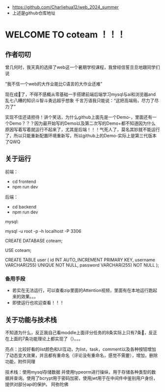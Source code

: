 - https://github.com/Charliehua12/web_2024_summer
- 上述是github仓库地址

# WELCOME TO coteam ！！！
## 作者叨叨
  曾几何时，我天真的选择了web这一个暑期学校课程，我曾经信誓旦旦地跟同学们说
  
 “我不信一个web的大作业能比C语言的大作业还难”
  
  现在成🤡了，不得不感概从零基础一手搭建前端后端学习mysql与ai和浏览器and乱七八糟的知识斗智斗勇远超乎想象
  千言万语我只能说：“这把高端局，尽力了尽力了”
  
  实现不佳还请担待！讲个笑话，为什么github上面先是一个Demo-，里面还有一个Demo？？？因为最开始写的Demo以及第二次写的Demo+都不知道因为什么原因写着写着就运行不起来了，尤其是后端！！！气死人了，莫名其妙就不能运行了，所以只能重新配置环境重新写，所以github上的Demo-实际上是第三代版本了QWQ
## 关于运行
前端：
- cd frontend
- npm run dev

后端：
- cd backend
- npm run dev

mysql:

mysql -u root -p -h localhost -P 3306

CREATE DATABASE coteam;

USE coteam;

CREATE TABLE user (
  id INT AUTO_INCREMENT PRIMARY KEY,
  username VARCHAR(255) UNIQUE NOT NULL,
  password VARCHAR(255) NOT NULL
);

### 备用手段
- 若实在无法运行，可以查看zip里面的Attention视频，里面有在本地运行跑起来的效果。。。
- 即使运行也欢迎查看！！！

## 关于功能与技术栈
  不知道为什么，反正我自己看moddle上面评分任务的8条实际上只有7条🤔，反正在上面的7条功能理论上都实现了（）。。。
  
  亮点：比较好看的list颜色和UI互动，为list，task，comment以及各种按钮增加了动态变大效果，并且都有重命名（评论没有重命名，感觉不需要），增加，删除功能，附件同理
  
  
  技术栈：使用mysql存储数据 并使用typeorm进行操纵，用于存储各种类型的数据并查询。使用了bcrypt用于密码加密，使用jwt用于在中间件中鉴别用户身份，提供对部分api的保护。
  阿弥陀佛
